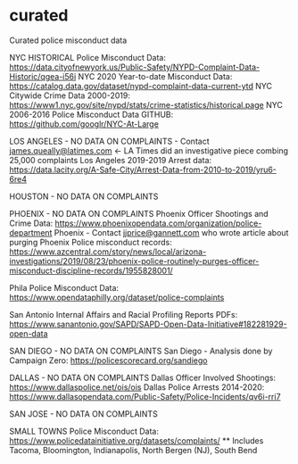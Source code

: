 # curated
Curated police misconduct data

NYC HISTORICAL Police Misconduct Data: https://data.cityofnewyork.us/Public-Safety/NYPD-Complaint-Data-Historic/qgea-i56i
NYC 2020 Year-to-date Misconduct Data: https://catalog.data.gov/dataset/nypd-complaint-data-current-ytd
NYC Citywide Crime Data 2000-2019: https://www1.nyc.gov/site/nypd/stats/crime-statistics/historical.page
NYC 2006-2016 Police Misconduct Data GITHUB: https://github.com/googlr/NYC-At-Large

LOS ANGELES - NO DATA ON COMPLAINTS - Contact james.queally@latimes.com <- LA Times did an investigative piece combing 25,000 complaints
Los Angeles 2019-2019 Arrest data: https://data.lacity.org/A-Safe-City/Arrest-Data-from-2010-to-2019/yru6-6re4

HOUSTON - NO DATA ON COMPLAINTS

PHOENIX - NO DATA ON COMPLAINTS
Phoenix Officer Shootings and Crime Data: https://www.phoenixopendata.com/organization/police-department
Phoenix - Contact jjprice@gannett.com who wrote article about purging Phoenix Police misconduct records: https://www.azcentral.com/story/news/local/arizona-investigations/2019/08/23/phoenix-police-routinely-purges-officer-misconduct-discipline-records/1955828001/

Phila Police Misconduct Data: https://www.opendataphilly.org/dataset/police-complaints

San Antonio Internal Affairs and Racial Profiling Reports PDFs: https://www.sanantonio.gov/SAPD/SAPD-Open-Data-Initiative#182281929-open-data

SAN DIEGO - NO DATA ON COMPLAINTS
San Diego - Analysis done by Campaign Zero: https://policescorecard.org/sandiego

DALLAS - NO DATA ON COMPLAINTS
Dallas Officer Involved Shootings: https://www.dallaspolice.net/ois/ois
Dallas Police Arrests 2014-2020: https://www.dallasopendata.com/Public-Safety/Police-Incidents/qv6i-rri7

SAN JOSE - NO DATA ON COMPLAINTS

SMALL TOWNS Police Misconduct Data: https://www.policedatainitiative.org/datasets/complaints/
** Includes Tacoma, Bloomington, Indianapolis, North Bergen (NJ), South Bend
